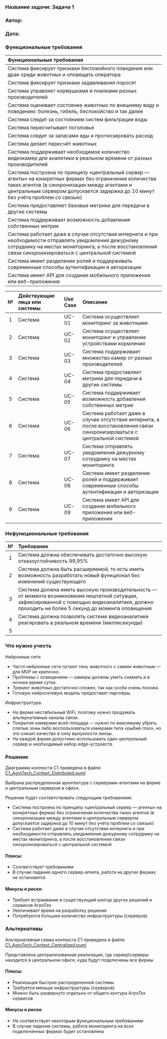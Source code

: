 ### <a name="_b7urdng99y53"></a>**Название задачи:** Задача 1
### <a name="_hjk0fkfyohdk"></a>**Автор:**
### <a name="_uanumrh8zrui"></a>**Дата:**
### <a name="_3bfxc9a45514"></a>**Функциональные требования**

| **Функциональные требования**                                                                                                                                                                                                                  |
|:-----------------------------------------------------------------------------------------------------------------------------------------------------------------------------------------------------------------------------------------------|
| Система фиксирует признаки беспокойного поведения или драк среди животных и оповещать оператора                                                                                                                                                |
| Система фиксирует признаки задавливания поросят                                                                                                                                                                                                |
| Система управляет кормушками и поилками разных производителей                                                                                                                                                                                  |
| Система оценивает состояние животных по внешнему виду и поведению: болезнь, гибель, беспокойство и так далее                                                                                                                                   |
| Система следит за состоянием систем фильтрации воды                                                                                                                                                                                            |
| Система пересчитывает поголовье                                                                                                                                                                                                                |
| Система следит за запасами еды и прогнозировать расход                                                                                                                                                                                         |
| Система делает пересчёт животных                                                                                                                                                                                                               |
| Система поддерживает необходимое количество видеокамер для аналитики в реальном времени от разных производителей                                                                                                                               |
| Система построена по принципу «центральный сервер — агенты» на конкретных фермах без ограничения количества таких агентов (в синхронизации между агентами и центральным сервером допускается задержка до 10 минут без учёта проблем со связью) |
| Система предоставляет базовые метрики для передачи в другие системы                                                                                                                                                                            |
| Система поддерживает возможность добавления собственных метрик                                                                                                                                                                                 |
| Система работает даже в случае отсутствия интернета и при необходимости отправлять уведомления дежурному сотруднику на местах мониторинга, а после восстановления связи синхронизироваться с центральной системой                              |
| Система имеет разделение ролей и поддерживать современные способы аутентификации и авторизации                                                                                                                                                 |
| Система имеет API для создания мобильного приложения или веб-приложения                                                                                                                                                                        |


| **№** | **Действующие лица или системы** | **Use Case** | **Описание**                                                                                                                |
|:-----:|:---------------------------------|:-------------|:----------------------------------------------------------------------------------------------------------------------------|
|   1   | Система                          | UC-01        | Система осуществляет мониторинг за животными                                                                                |
|   2   | Система                          | UC-02        | Система осуществляет мониторинг и управление устройствами кормления                                                         |
|   3   | Система                          | UC-03        | Система поддерживает множество камер от разных производителей                                                               |
|   4   | Система                          | UC-04        | Система предоставляет метрики для передачи в другие системы                                                                 |
|   5   | Система                          | UC-05        | Система поддерживает возможность добавления собственных метрик                                                              |
|   6   | Система                          | UC-06        | Система работает даже в случае отсутствия интернета, а после восстановления связи синхронизироваться с центральной системой |
|   7   | Система                          | UC-07        | Система отправлять уведомления дежурному сотруднику на местах мониторинга                                                   |
|   8   | Система                          | UC-08        | Система имеет разделение ролей и поддерживает современные способы аутентификации и авторизации                              |
|   9   | Система                          | UC-09        | Система имеет API для создания мобильного приложения или веб-приложения                                                     |


### <a name="_u8xz25hbrgql"></a>**Нефункциональные требования**

| **№** | **Требование**                                                                                                                                                                                    |
|:-----:|:--------------------------------------------------------------------------------------------------------------------------------------------------------------------------------------------------|
|   1   | Система должна обеспечивать достаточно высокую отказоустойчивость 99,95%                                                                                                                          |
|   2   | Система должна быть расширяемой, то есть иметь возможность разработать новый функционал без изменений существующего                                                                               |
|   3   | Система должна иметь высокую производительность — от момента возникновения нештатной ситуации, зафиксированной с помощью видеоаналитики, должно проходить не более 5 секунд до момента оповещения |
|   4   | Система должна позволять системе видеоаналитики реагировать в реальном времени (миллисекунды)                                                                                                     |
|   5   |                                                                                                                                                                                                   |

### Что нужно учесть
Нейронные сети
- Часто нейронные сети путают тень животного с самим животным — для MVP не критично.
- Проблемы с освещением — камеры должны уметь снимать и в ночное время суток.
- Трекинг животных достаточно сложен, так как особи очень похожи.
- Готовую нейросетевую модель предоставят партнёры.

Инфраструктура:
- На ферме нестабильный WiFi, поэтому нужно продумать альтернативные каналы связи.
- Покрытие камерами всей площади — нужно по максимуму убрать слепые зоны либо воспользоваться камерами типа «рыбий глаз», но это снизит качество в силу выпуклости линзы.
- На каждой ферме допустимо использовать один центральный сервер и необходимый набор edge-устройств.

### <a name="_qmphm5d6rvi3"></a>**Решение**
Диаграмма контекста C1 приведена в файле [С1_AgroTech_Context_Distributed.puml](%D0%A11_AgroTech_Context_Distributed.puml)

Выбрана распределенная архитектура с серверами-агентами на ферме и центральным сервером в офисе.


Решение будет соответствовать следующим требованиям:
- Система построена по принципу «центральный сервер — агенты» на конкретных фермах без ограничения количества таких агентов (в синхронизации между агентами и центральным сервером допускается задержка до 10 минут без учёта проблем со связью)
- Система работает даже в случае отсутствия интернета и при необходимости отправлять уведомления дежурному сотруднику на местах мониторинга, а после восстановления связи синхронизироваться с центральной системой


#### Плюсы:
- Соответствует требованиям
- В случае падания одного сервер-агента, работа на других фермах не остановится

#### Минусы и риски:
- Требует встраивание в существующий контур других решений и сервисов АгроТех
- Увеличивает время на разработку решения
- Потребуется большее количество инфраструктуры (серверов)


### <a name="_bjrr7veeh80c"></a>**Альтернативы**

Альтернативная схема контекста C1 приведена в файле [С1_AgroTech_Context_Сentralized.puml](%D0%A11_AgroTech_Context_%D0%A1entralized.puml)

Представлена централизованная реализация, где сервер\серверы находится в центральном офисе, куда будут подключены все фермы

#### Плюсы:
- Реализация быстрее распределенной системы
- Требуется меньше инфраструктуры (серверов)
- Можно быть развернуто отдельно от общего контура АгроТех сервисов

#### Минусы и риски:
- Не соответствует некоторым функциональным требованиям
- В случае падения системы, работа мониторинга на всех подключенных фермах будет остановлена